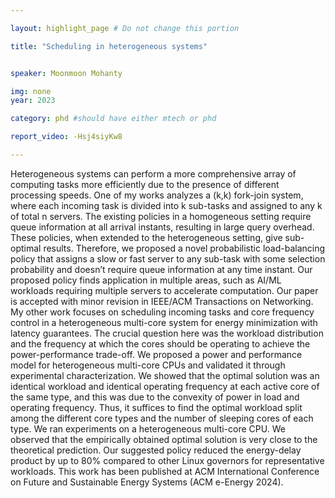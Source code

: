 ```yaml
---

layout: highlight_page # Do not change this portion

title: "Scheduling in heterogeneous systems"


speaker: Moonmoon Mohanty

img: none
year: 2023

category: phd #should have either mtech or phd

report_video: -Hsj4siyKw8

---
```


Heterogeneous systems can perform a more comprehensive array of computing tasks more efficiently due to the presence of different processing speeds. One of my works analyzes a (k,k) fork-join system, where each incoming task is divided into k sub-tasks and assigned to any k of total n servers. The existing policies in a homogeneous setting require queue information at all arrival instants, resulting in large query overhead. These policies, when extended to the heterogeneous setting, give sub-optimal results. Therefore, we proposed a novel probabilistic load-balancing policy that assigns a slow or fast server to any sub-task with some selection probability and doesn’t require queue information at any time instant. Our proposed policy finds application in multiple areas, such as AI/ML workloads requiring multiple servers to accelerate computation. Our paper is accepted with minor revision in IEEE/ACM Transactions on Networking. My other work focuses on scheduling incoming tasks and core frequency control in a heterogeneous multi-core system for energy minimization with latency guarantees. The crucial question here was the workload distribution and the frequency at which the cores should be operating to achieve the power-performance trade-off. We proposed a power and performance model for heterogeneous multi-core CPUs and validated it through experimental characterization. We showed that the optimal solution was an identical workload and identical operating frequency at each active core of the same type, and this was due to the convexity of power in load and operating frequency. Thus, it suffices to find the optimal workload split among the different core types and the number of sleeping cores of each type. We ran experiments on a heterogeneous multi-core CPU. We observed that the empirically obtained optimal solution is very close to the theoretical prediction. Our suggested policy reduced the energy-delay product by up to 80% compared to other Linux governors for representative workloads. This work has been published at ACM International Conference on Future and Sustainable Energy Systems (ACM e-Energy 2024).